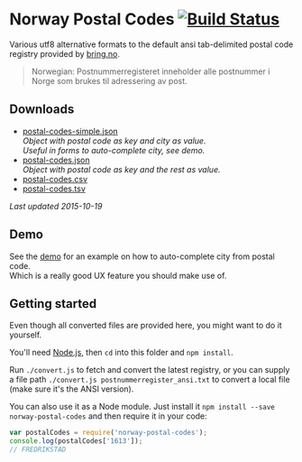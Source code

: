 # Norway Postal Codes [![Build Status](https://travis-ci.org/sindresorhus/norway-postal-codes.svg?branch=gh-pages)](https://travis-ci.org/sindresorhus/norway-postal-codes)

Various utf8 alternative formats to the default ansi tab-delimited postal code registry provided by [bring.no](http://www.bring.no/radgivning/sende-noe/adressetjenester/adresseregistre).

> Norwegian: Postnummerregisteret inneholder alle postnummer i Norge som brukes til adressering av post.


## Downloads

- [postal-codes-simple.json](https://raw.github.com/sindresorhus/norway-postal-codes/gh-pages/converted/postal-codes-simple.json)  
  *Object with postal code as key and city as value.  
  Useful in forms to auto-complete city, see demo.*
- [postal-codes.json](https://raw.github.com/sindresorhus/norway-postal-codes/gh-pages/converted/postal-codes.json)  
  *Object with postal code as key and the rest as value.*
- [postal-codes.csv](https://raw.github.com/sindresorhus/norway-postal-codes/gh-pages/converted/postal-codes.csv)
- [postal-codes.tsv](https://raw.github.com/sindresorhus/norway-postal-codes/gh-pages/converted/postal-codes.tsv)

*Last updated 2015-10-19*


## Demo

See the [demo](http://sindresorhus.com/norway-postal-codes) for an example on how to auto-complete city from postal code.  
Which is a really good UX feature you should make use of.


## Getting started

Even though all converted files are provided here, you might want to do it yourself.

You'll need [Node.js](http://nodejs.org), then `cd` into this folder and `npm install`.

Run `./convert.js` to fetch and convert the latest registry, or you can supply a file path `./convert.js postnummerregister_ansi.txt` to convert a local file (make sure it's the ANSI version).

You can also use it as a Node module. Just install it `npm install --save norway-postal-codes` and then require it in your code:

```js
var postalCodes = require('norway-postal-codes');
console.log(postalCodes['1613']);
// FREDRIKSTAD
```
